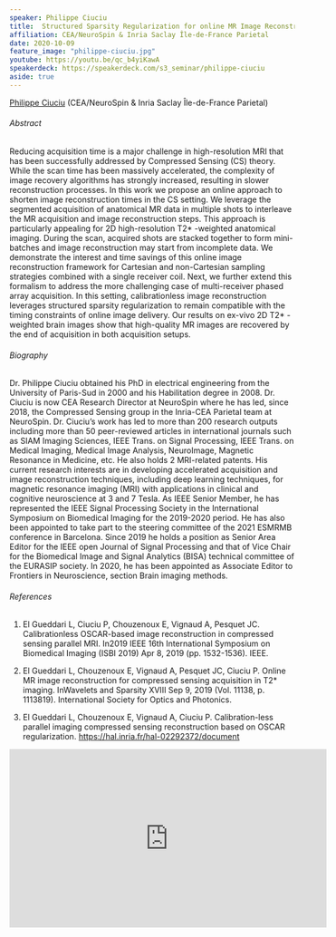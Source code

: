 ```yaml
---
speaker: Philippe Ciuciu
title:  Structured Sparsity Regularization for online MR Image Reconstruction in Accelerated T2* Imaging
affiliation: CEA/NeuroSpin & Inria Saclay Île-de-France Parietal
date: 2020-10-09
feature_image: "philippe-ciuciu.jpg"
youtube: https://youtu.be/qc_b4yiKawA
speakerdeck: https://speakerdeck.com/s3_seminar/philippe-ciuciu
aside: true
---
```

<!-- **Title —** Structured Sparsity Regularization for online MR Image -->
<!-- Reconstruction in Accelerated T2* Imaging -->

[Philippe Ciuciu](https://sites.google.com/site/philippeciuciu/) (CEA/NeuroSpin & Inria Saclay Île-de-France Parietal)

###### Abstract
Reducing acquisition time is a major challenge in high-resolution MRI that has been successfully addressed by Compressed Sensing (CS) theory. While the scan time has been massively accelerated, the complexity of image recovery algorithms has strongly increased, resulting in slower reconstruction processes. In this work we propose an online approach to shorten image reconstruction times in the CS setting. We leverage the segmented acquisition of anatomical MR data in multiple shots to interleave the MR acquisition and image reconstruction steps. This approach is particularly appealing for 2D high-resolution T2* -weighted anatomical imaging. During the scan, acquired shots are stacked together to form mini-batches and image reconstruction may start from incomplete data. We demonstrate the interest and time savings of this online image reconstruction framework for Cartesian and non-Cartesian sampling strategies combined with a single receiver coil. Next, we further extend this formalism to address the more challenging case of multi-receiver phased array acquisition. In this setting, calibrationless image reconstruction leverages structured sparsity regularization to remain compatible with the timing constraints of online image delivery. Our results on ex-vivo 2D T2* -weighted brain images show that high-quality MR images are recovered by the end of acquisition in both acquisition setups.

###### Biography
Dr. Philippe Ciuciu obtained his PhD in electrical engineering
from the University of Paris-Sud in 2000 and his Habilitation degree in 2008.
Dr. Ciuciu is now CEA Research Director at NeuroSpin where he has led, since
2018, the Compressed Sensing group in the Inria-CEA Parietal team at NeuroSpin.
Dr. Ciuciu’s work has led to more than 200 research outputs including more than
50 peer-reviewed articles in international journals such as SIAM Imaging
Sciences, IEEE Trans. on Signal Processing, IEEE Trans. on Medical Imaging,
Medical Image Analysis, NeuroImage, Magnetic Resonance in Medicine, etc. He also
holds 2 MRI-related patents. His current research interests are in developing
accelerated acquisition and image reconstruction techniques, including deep
learning techniques, for magnetic resonance imaging (MRI) with applications in
clinical and cognitive neuroscience at 3 and 7 Tesla. As IEEE Senior Member, he
has represented the IEEE Signal Processing Society in the International
Symposium on Biomedical Imaging for the 2019-2020 period. He has also been
appointed to take part to the steering committee of the 2021 ESMRMB conference
in Barcelona. Since 2019 he holds a position as Senior Area Editor for the IEEE
open Journal of Signal Processing and that of Vice Chair for the Biomedical
Image and Signal Analytics (BISA) technical committee of the EURASIP society. In
2020, he has been appointed as Associate Editor to Frontiers in Neuroscience,
section Brain imaging methods.

###### References

1) El Gueddari L, Ciuciu P, Chouzenoux E, Vignaud A, Pesquet JC. Calibrationless
OSCAR-based image reconstruction in compressed sensing parallel MRI. In2019 IEEE
16th International Symposium on Biomedical Imaging (ISBI 2019) Apr 8, 2019 (pp.
1532-1536). IEEE.

2) El Gueddari L, Chouzenoux E, Vignaud A, Pesquet JC, Ciuciu P. Online MR image
reconstruction for compressed sensing acquisition in T2* imaging. InWavelets and
Sparsity XVIII Sep 9, 2019 (Vol. 11138, p. 1113819). International Society for
Optics and Photonics.

3) El Gueddari L, Chouzenoux E, Vignaud A, Ciuciu P. Calibration-less parallel
imaging compressed sensing reconstruction based on OSCAR regularization.
https://hal.inria.fr/hal-02292372/document

<div style="text-align:center">
<script async class="speakerdeck-embed" data-id="e489784219f740de9be99e1430d0b59f" data-ratio="1.77966101694915" src="//speakerdeck.com/assets/embed.js"></script>
</div>

<div style="text-align:center">
<iframe width="560" height="315" src="https://www.youtube.com/embed/qc_b4yiKawA" frameborder="0" allow="accelerometer; autoplay; clipboard-write; encrypted-media; gyroscope; picture-in-picture" allowfullscreen></iframe>
</div>
